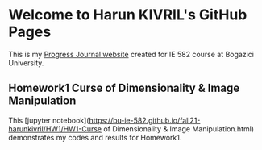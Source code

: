 # Welcome to Harun KIVRIL's GitHub Pages

This is my [Progress Journal website](https://bu-ie-582.github.io/fall21-harunkivril/) created for IE 582 course at Bogazici University.

## Homework1 Curse of Dimensionality & Image Manipulation
This [jupyter notebook](https://bu-ie-582.github.io/fall21-harunkivril/HW1/HW1-Curse of Dimensionality & Image Manipulation.html) demonstrates my codes and results for Homework1.
